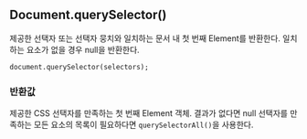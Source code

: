 ## Document.querySelector()

제공한 선택자 또는 선택자 뭉치와 일치하는 문서 내 첫 번째 Element를 반환한다. 일치하는 요소가 없을 경우 null을 반환한다.

```
document.querySelector(selectors);

```

### 반환값

제공한 CSS 선택자를 만족하는 첫 번째 Element 객체. 결과가 없다면 null
선택자를 만족하는 모든 요소의 목록이 필요하다면 `querySelectorAll()`을 사용한다.
